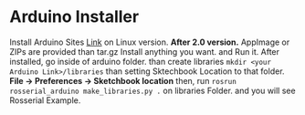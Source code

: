 # Arduino Installer

Install Arduino Sites [Link](https://www.arduino.cc/en/softwarea) on Linux version.
**After 2.0 version.** AppImage or ZIPs are provided than tar.gz 
Install anything you want. and Run it.
After installed, go inside of arduino folder. than create libraries `mkdir <your Arduino Link>/libraries`
than setting Sktechbook Location to that folder. **File -> Preferences -> Sketchbook location** 
then, run 
`rosrun rosserial_arduino make_libraries.py .`   on libraries Folder. and you will see Rosserial Example.
